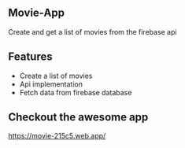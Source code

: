 ## Movie-App
Create and get a list of movies from the firebase api

## Features
- Create a list of movies
- Api implementation
- Fetch data from firebase database

## Checkout the awesome app
https://movie-215c5.web.app/

